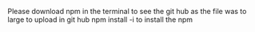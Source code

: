 Please download  npm in the terminal to see  the git hub as the file  was to large to upload in git hub
npm install -i 
to install the npm
